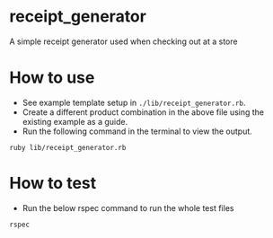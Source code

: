 # receipt_generator
A simple receipt generator used when checking out at a store

# How to use
- See example template setup in `./lib/receipt_generator.rb`.
- Create a different product combination in the above file using the existing example as a guide.
- Run the following command in the terminal to view the output.
```
ruby lib/receipt_generator.rb
```

# How to test
- Run the below rspec command to run the whole test files
```
rspec
```
